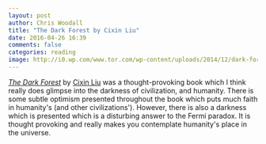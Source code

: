```yaml
---
layout: post
author: Chris Woodall
title: "The Dark Forest by Cixin Liu"
date: 2016-04-26 16:39
comments: false
categories: reading
image: http://i0.wp.com/www.tor.com/wp-content/uploads/2014/12/dark-forest-cover.jpg?fit=475%2C%209999&crop=0%2C0%2C100%2C693px
---
```


[*The Dark Forest*](http://amzn.to/2e2gQtb) by [Cixin Liu](https://en.wikipedia.org/wiki/Liu_Cixin) was a thought-provoking book which I think really
does glimpse into the darkness of civilization, and humanity. There is some
subtle optimism presented throughout the book which puts much faith in humanity's (and other civilizations'). However, there is also a darkness which is presented which is
a disturbing answer to the Fermi paradox. It is thought provoking and really makes
you contemplate humanity's place in the universe.
